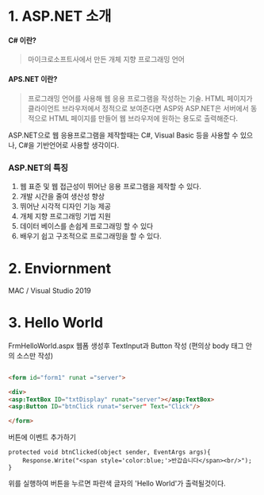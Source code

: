 

# 1. ASP.NET 소개

####  C# 이란?

> 마이크로소프트사에서 만든 개체 지향 프로그래밍 언어 

<p></p>

#### APS.NET 이란?

> 프로그래밍 언어를 사용해 웹 응용 프로그램을 작성하는 기술. HTML 페이지가 클라이언트 브라우저에서 정적으로 보여준다면 ASP와 ASP.NET은 서버에서 동적으로 HTML 페이지를 만들어 웹 브라우저에 원하는 용도로 출력해준다.

<p></p>

ASP.NET으로 웹 응용프로그램을 제작할때는 C#, Visual Basic 등을 사용할 수 있으나, C#을 기반언어로 사용할 생각이다.

### ASP.NET의 특징

1. 웹 표준 및 웹 접근성이 뛰어난 응용 프로그램을 제작할 수 있다.
2. 개발 시간을 줄여 생산성 향상
3. 뛰어난 시각적 디자인 기능 제공
4. 개체 지향 프로그래밍 기법 지원
5. 데이터 베이스를 손쉽게 프로그래밍 할 수 있다
6. 배우기 쉽고 구조적으로 프로그래밍을 할 수 있다.


# 2. Enviornment

 MAC / Visual Studio 2019

# 3. Hello World

FrmHelloWorld.aspx 웹폼 생성후 TextInput과 Button 작성 (편의상 body 태그 안의 소스만 작성)

```FrmHelloWorld.aspx 

<form id="form1" runat ="server">

<div>
<asp:TextBox ID="txtDisplay" runat="server"></asp:TextBox>
<asp:Button ID="btnClick runat="server" Text="Click"/>

</form>
```

버튼에 이벤트 추가하기

```
protected void btnClicked(object sender, EventArgs args){
    Response.Write("<span style='color:blue;'>반갑습니다</span><br/>");
}
```
위를 실행하여 버튼을 누르면 파란색 글자의 'Hello World'가 출력될것이다. 


